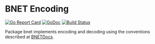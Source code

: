 # BNET Encoding
[![Go Report Card](https://goreportcard.com/badge/github.com/samlitowitz/bnet-encoding)](https://goreportcard.com/report/github.com/samlitowitz/bnet-encoding)
[![GoDoc](https://godoc.org/github.com/samlitowitz/bnet-encoding/pkg/encoding/bnet?status.svg)](https://godoc.org/github.com/samlitowitz/bnet-encoding/pkg/encoding/bnet)
[![Build Status](https://travis-ci.org/samlitowitz/bnet-encoding.svg?branch=master)](https://travis-ci.org/samlitowitz/bnet-encoding)

Package bnet implements encoding and decoding using the conventions described at [BNETDocs](https://bnetdocs.org/document/19/notational-convention-sizes-types). 
